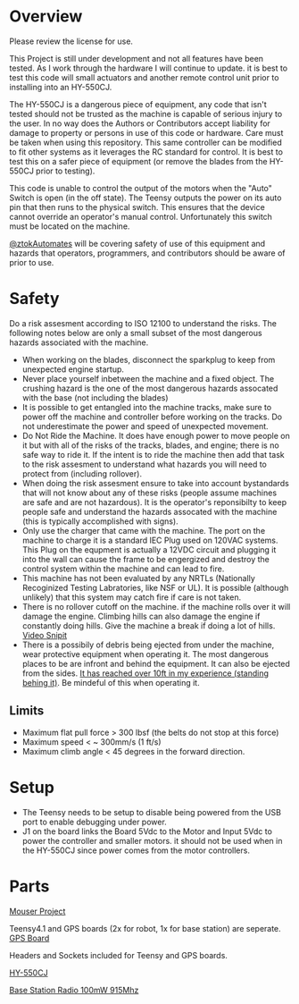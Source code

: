 # Overview #

Please review the license for use. 

This Project is still under development and not all features have been tested. As I work through the hardware I will continue to update. it is best to test this code will small actuators and another remote control unit prior to installing into an HY-550CJ. 

The HY-550CJ is a dangerous piece of equipment, any code that isn't tested should not be trusted as the machine is capable of serious injury to the user. In no way does the Authors or Contributors accept liability for damage to property or persons in use of this code or hardware. Care must be taken when using this repository. This same controller can be modified to fit other systems as it leverages the RC standard for control. It is best to test this on a safer piece of equipment (or remove the blades from the HY-550CJ prior to testing). 

This code is unable to control the output of the motors when the "Auto" Switch is open (in the off state). The Teensy outputs the power on its auto pin that then runs to the physical switch. This ensures that the device cannot override an operator's manual control. Unfortunately this switch must be located on the machine. 

[@ztokAutomates](https://www.youtube.com/@ztokautomates) will be covering safety of use of this equipment and hazards that operators, programmers, and contributors should be aware of prior to use.   

# Safety #

Do a risk assesment according to ISO 12100 to understand the risks. The following notes below are only a small subset of the most dangerous hazards associated with the machine.

* When working on the blades, disconnect the sparkplug to keep from unexpected engine startup.
* Never place yourself inbetween the machine and a fixed object. The crushing hazard is the one of the most dangerous hazards assocated with the base (not including the blades)
* It is possible to get entangled into the machine tracks, make sure to power off the machine and controller before working on the tracks. Do not underestimate the power and speed of unexpected movement.
* Do Not Ride the Machine. It does have enough power to move people on it but with all of the risks of the tracks, blades, and engine; there is no safe way to ride it. If the intent is to ride the machine then add that task to the risk assesment to understand what hazards you will need to protect from (including rollover).
* When doing the risk assesment ensure to take into account bystandards that will not know about any of these risks (people assume machines are safe and are not hazardous). It is the operator's reponsibilty to keep people safe and understand the hazards assocated with the machine (this is typically accomplished with signs).
* Only use the charger that came with the machine. The port on the machine to charge it is a standard IEC Plug used on 120VAC systems. This Plug on the equpment is actually a 12VDC circuit and plugging it into the wall can cause the frame to be engergized and destroy the control system within the machine and can lead to fire.
* This machine has not been evaluated by any NRTLs (Nationally Recoginized Testing Labratories, like NSF or UL). It is possible (although unlikely) that this system may catch fire if care is not taken.
* There is no rollover cutoff on the machine. if the machine rolls over it will damage the engine. Climbing hills can also damage the engine if constantly doing hills. Give the machine a break if doing a lot of hills. [Video Snipit](https://www.youtube.com/watch?v=2dOWbkyhdJA&t=2900s)
* There is a possibily of debris being ejected from under the machine, wear protective equipment when operating it. The most dangerous places to be are infront and behind the equipment. It can also be ejected from the sides. [It has reached over 10ft in my experience (standing behing it)](https://www.youtube.com/watch?v=2dOWbkyhdJA&t=3720s). Be mindeful of this when operating it.

## Limits ##
* Maximum flat pull force > 300 lbsf (the belts do not stop at this force)
* Maximum speed < ~ 300mm/s (1 ft/s)
* Maximum climb angle < 45 degrees in the forward direction.  

# Setup #
* The Teensy needs to be setup to disable being powered from the USB port to enable debugging under power.
* J1 on the board links the Board 5Vdc to the Motor and Input 5Vdc to power the controller and smaller motors. it should not be used when in the HY-550CJ since power comes from the motor controllers.

# Parts #
 
 [Mouser Project](https://www.mouser.com/ProjectManager/ProjectDetail.aspx?AccessID=017e74ae19)

 Teensy4.1 and GPS boards (2x for robot, 1x for base station) are seperate.
 [GPS Board](https://www.sparkfun.com/products/16481)

 Headers and Sockets included for Teensy and GPS boards.

 [HY-550CJ](https://www.alibaba.com/product-detail/FREE-SHIPPING-CE-EPA-Remote-Control_1600909334029.html?spm=a2700.galleryofferlist.normal_offer.d_title.51b313a0xlqezM)

 [Base Station Radio 100mW 915Mhz](https://holybro.com/products/sik-telemetry-radio-v3?variant=41562952302781)
